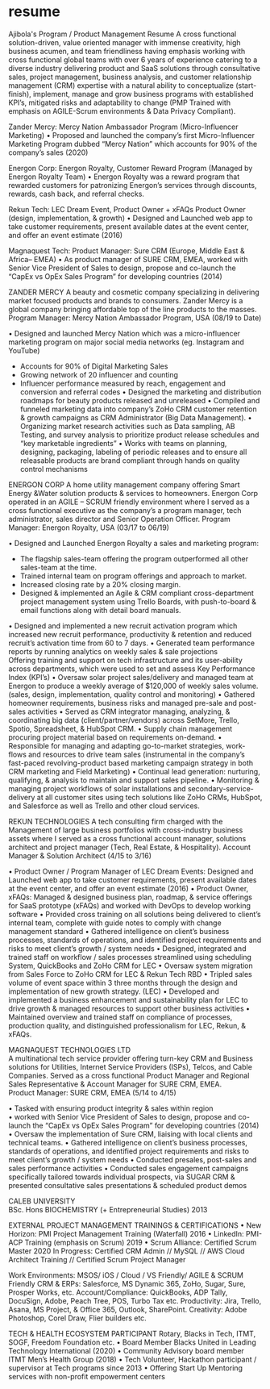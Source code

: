# resume
Ajibola's Program / Product Management Resume
A cross functional solution-driven, value oriented manager with immense creativity, high business acumen, and team friendliness having emphasis working with cross functional global teams with over 6 years of experience catering to a diverse industry delivering product and SaaS solutions through consultative sales, project management, business analysis, and customer relationship management (CRM) expertise with a natural ability to conceptualize (start-finish), implement, manage and grow business programs with established KPI’s, mitigated risks and adaptability to change (PMP Trained with emphasis on AGILE-Scrum environments & Data Privacy Compliant). 

Zander Mercy: Mercy Nation Ambassador Program (Micro-Influencer Marketing)
•	Proposed and launched the company’s first Micro-Influencer Marketing Program dubbed “Mercy Nation” which accounts for 90% of the company’s sales (2020)

Energon Corp: Energon Royalty, Customer Reward Program (Managed by Energon Royalty Team)
•	Energon Royalty was a reward program that rewarded customers for patronizing Energon’s services through discounts, rewards, cash back, and referral checks.

Rekun Tech: LEC Dream Event, Product Owner + xFAQs Product Owner 
(design, implementation, & growth) 
•	Designed and Launched web app to take customer requirements, present available dates at the event center, and offer an event estimate (2016)

Magnaquest Tech: Product Manager: Sure CRM (Europe, Middle East & Africa– EMEA)
•	As product manager of SURE CRM, EMEA, worked with Senior Vice President of Sales to design, propose and co-launch the “CapEx vs OpEx Sales Program” for developing countries (2014)

ZANDER MERCY 
A beauty and cosmetic company specializing in delivering market focused products and brands to consumers. Zander Mercy is a global company bringing affordable top of the line products to the masses. 
 	  Program Manager: Mercy Nation Ambassador Program, USA                    (08/19 to Date)

•	Designed and launched Mercy Nation which was a micro-influencer marketing program on major social media networks (eg. Instagram and YouTube)
- Accounts for 90% of Digital Marketing Sales
- Growing network of 20 influencer and counting
- Influencer performance measured by reach, engagement and conversion and referral codes
•	Designed the marketing and distribution roadmaps  for beauty products released and unreleased
•	Compiled and funneled marketing data into company’s ZoHo CRM customer retention & growth campaigns as CRM Administrator (Big Data Management). 
•	Organizing market research activities such as Data sampling, AB Testing, and survey analysis to prioritize product release schedules and “key marketable ingredients”
•	Works with teams on planning, designing, packaging, labeling of periodic releases and to ensure all releasable products are brand compliant through hands on quality control mechanisms  

ENERGON CORP 
A home utility management company offering Smart Energy &Water solution products & services to homeowners. Energon Corp operated in an AGILE – SCRUM friendly environment where I served as a cross functional executive as the company’s a program manager, tech administrator, sales director and Senior Operation Officer. 
               Program Manager: Energon Royalty, USA               	                      (03/17 to 06/19)

•	Designed and Launched Energon Royalty a sales and marketing program:
- The flagship sales-team offering the program outperformed all other sales-team at the time.
- Trained internal team on program offerings and approach to market. 
- Increased closing rate by a 20% closing margin.
- Designed & implemented an Agile & CRM compliant cross-department project management system using Trello Boards, with push-to-board & email functions along with detail board manuals. 



•	Designed and implemented a new recruit activation program which increased new recruit performance, productivity & retention and reduced recruit’s activation time from 60 to 7 days.
•	Generated team performance reports by running analytics on weekly sales &  sale projections   
Offering training and support on tech infrastructure and its user-ability across departments, which were used to set and assess Key Performance Index (KPI’s)
•	Oversaw solar project sales/delivery and managed team at Energon to produce a weekly average of $120,000 of weekly sales volume. (sales, design, implementation, quality control and monitoring)
•	Gathered homeowner requirements, business risks and managed pre-sale and post-sales activities
•	Served as CRM integrator managing, analyzing, & coordinating big data (client/partner/vendors) across SetMore, Trello, Spotio, Spreadsheet, & HubSpot CRM.
•	Supply chain management procuring project material based on requirements on-demand.
•	Responsible for managing and adapting go-to-market strategies, work-flows and resources to drive team sales (instrumental in the company’s fast-paced revolving-product based marketing campaign strategy in both CRM marketing and Field Marketing)
•	Continual lead generation: nurturing, qualifying, & analysis to maintain and support sales pipeline.
•	Monitoring & managing project workflows of solar installations and secondary-service-delivery at all customer sites using tech solutions like ZoHo CRMs, HubSpot, and Salesforce as well as Trello and other cloud services.

REKUN TECHNOLOGIES 
A tech consulting firm charged with the Management of large business portfolios with cross-industry business assets where I served as a cross functional account manager, solutions architect and project manager (Tech, Real Estate, & Hospitality). 
	Account Manager  & Solution Architect                    	               (4/15 to 3/16) 

•	Product Owner / Program Manager of LEC Dream Events: Designed and Launched web app to take customer requirements, present available dates at the event center, and offer an event estimate (2016)
•	Product Owner, xFAQs: Managed & designed business plan, roadmap, & service offerings for SaaS prototype (xFAQs) and worked with DevOps to develop working software
•	Provided cross training on all solutions being delivered to client’s internal team, complete with guide notes to comply with change management standard
•	Gathered intelligence on client’s business processes, standards of operations, and identified project requirements and risks to meet client’s growth / system needs
•	Designed, integrated and trained staff on workflow / sales processes streamlined using scheduling System, QuickBooks and ZoHo CRM for LEC
•	Oversaw system migration from Sales Force to ZoHo CRM for LEC & Rekun Tech RBD
•	Tripled sales volume of event space within 3 three months through the design and implementation of new growth strategy. (LEC)
•	Developed and implemented a business enhancement and sustainability plan for LEC to drive growth & managed resources to support other business activities 
•	Maintained overview and trained staff on compliance of processes, production quality, and distinguished professionalism for LEC, Rekun, & xFAQs.
  
MAGNAQUEST TECHNOLOGIES LTD  
A multinational tech service provider offering turn-key CRM and Business solutions for Utilities, Internet Service Providers (ISPs), Telcos, and Cable Companies. Served as a cross functional Product Manager and Regional Sales Representative & Account Manager for SURE CRM, EMEA.	
              Product Manager: SURE CRM, EMEA                                                  (5/14 to 4/15)

•	Tasked with ensuring product integrity & sales within region                                               
•	worked with Senior Vice President of Sales to design, propose and co-launch the “CapEx vs OpEx Sales Program” for developing countries (2014) 
•	Oversaw the implementation of Sure CRM, liaising with local clients and technical teams.
•	Gathered intelligence on client’s business processes, standards of operations, and identified project requirements and risks to meet client’s growth / system needs
•	Conducted presales, post-sales and sales performance activities
•	Conducted sales engagement campaigns specifically tailored towards individual prospects, via SUGAR CRM & presented consultative sales presentations & scheduled product demos




CALEB UNIVERSITY                                                                                                    
BSc. Hons BIOCHEMISTRY (+ Entrepreneurial Studies)                                                2013

EXTERNAL PROJECT MANAGEMENT TRAININGS & CERTIFICATIONS
•	New Horizon: PMI Project Management Training (Waterfall)                          2016 
•	LinkedIn: PMI-ACP Training (emphasis on Scrum)                                         2019
•	Scrum Alliance: Certified Scrum Master                                                           2020
In Progress:
Certified CRM Admin // MySQL  // AWS Cloud Architect Training  // Certified Scrum Project Manager

Work Environments:       MSOS/ iOS / Cloud / VS Friendly/ AGILE & SCRUM Friendly
	CRM & ERPs:	               Salesforce, MS Dynamic 365, ZoHo, Sugar, Sure, Prosper Works, etc. 
	Account/Compliance:       QuickBooks, ADP Tally, DocuSign, Adobe, Peach Tree, POS, Turbo Tax etc.
Productivity:	                Jira, Trello, Asana, MS Project, & Office 365, Outlook, SharePoint. 
	Creativity:	               Adobe Photoshop, Corel Draw, Flier builders etc.


TECH & HEALTH ECOSYSTEM PARTICIPANT
Rotary, Blacks in Tech, ITMT, SOGF, Freedom Foundation etc.	
•	Board Member Blacks United in Leading Technology International  (2020)
•	Community Advisory board member ITMT Men’s Health Group (2018)
•	Tech Volunteer, Hackathon participant / supervisor at Tech programs since 2013 
•	Offering Start Up Mentoring services with non-profit empowerment centers
